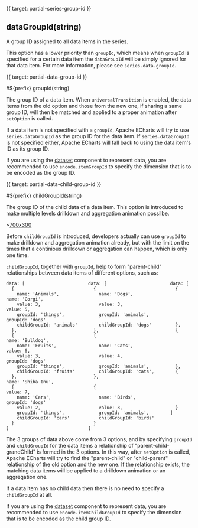 
{{ target: partial-series-group-id }}

## dataGroupId(string)

A group ID assigned to all data items in the series.

This option has a lower priority than `groupId`, which means when `groupId` is specified for a certain data item the `dataGroupId` will be simply ignored for that data item. For more information, please see `series.data.groupId`.


{{ target: partial-data-group-id }}

#${prefix} groupId(string)

The group ID of a data item. When `universalTransition` is enabled, the data items from the old option and those from the new one, if sharing a same group ID, will then be matched and applied to a proper animation after `setOption` is called.

If a data item is not specified with a `groupId`, Apache ECharts will try to use `series.dataGroupId` as the group ID for the data item. If `series.dataGroupId` is not specified either, Apache ECharts will fall back to using the data item's ID as its group ID.

If you are using the [dataset](~dataset) component to represent data, you are recommended to use `encode.itemGroupId` to specify the dimension that is to be encoded as the group ID.


{{ target: partial-data-child-group-id }}

#${prefix} childGroupId(string)

The group ID of the child data of a data item. This option is introduced to make multiple levels drilldown and aggregation animation possilbe.

~[700x300](${galleryViewPath}doc-example/bar-drilldown&edit=1&reset=1)

Before `childGroupId` is introduced, developers actually can use `groupId` to make drilldown and aggregation animation already, but with the limit on the times that a continious drilldown or aggregation can happen, which is only one time.

`childGroupId`, together with `groupId`, help to form "parent-child" relationships between data items of different options, such as:

```text
data: [                        data: [                        data: [
  {                              {                              {
    name: 'Animals',               name: 'Dogs',                  name: 'Corgi',
    value: 3,                      value: 3,                      value: 5,
    groupId: 'things',             groupId: 'animals',            groupId: 'dogs'
    childGroupId: 'animals'        childGroupId: 'dogs'         },
  },                             },                             {
  {                              {                                name: 'Bulldog',
    name: 'Fruits',                name: 'Cats',                  value: 6,
    value: 3,                      value: 4,                      groupId: 'dogs'
    groupId: 'things',             groupId: 'animals',          },
    childGroupId: 'fruits'         childGroupId: 'cats',        {
  },                             },                               name: 'Shiba Inu',
  {                              {                                value: 7,
    name: 'Cars',                  name: 'Birds',                 groupId: 'dogs'
    value: 2,                      value: 3,                    }
    groupId: 'things',             groupId: 'animals',        ]
    childGroupId: 'cars'           childGroupId: 'birds'
  }                              }
]                              ]
```

The 3 groups of data above come from 3 options, and by specifying `groupId` and `childGroupId` for the data items a relationship of "parent-child-grandChild" is formed in the 3 options. In this way,  after `setOption` is called, Apache ECharts will try to find the "parent-child" or "child-parent" relationship of the old option and the new one. If the relationship exists, the matching data items will be applied to a drilldown animation or an aggregation one.

If a data item has no child data then there is no need to specify a `childGroupId` at all.

If you are using the [dataset](~dataset) component to represent data, you are recommended to use `encode.itemChildGroupId` to specify the dimension that is to be encoded as the child group ID.
